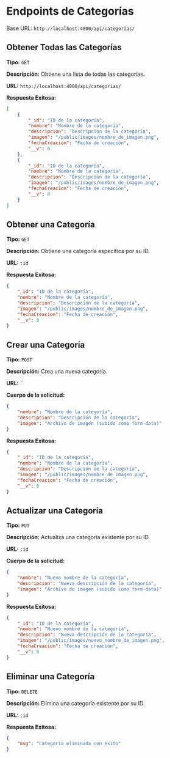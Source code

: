 # Endpoints de Categorías

Base URL: `http://localhost:4000/api/categorias/`

## Obtener Todas las Categorías

**Tipo:** `GET`

**Descripción:** Obtiene una lista de todas las categorías.

**URL:** `http://localhost:4000/api/categorias/`

**Respuesta Exitosa:**
```` json
[
    {
        "_id": "ID de la categoría",
        "nombre": "Nombre de la categoría",
        "descripcion": "Descripción de la categoría",
        "imagen": "/public/images/nombre_de_imagen.png",
        "fechaCreacion": "Fecha de creación",
        "__v": 0
    },
    {
        "_id": "ID de la categoría",
        "nombre": "Nombre de la categoría",
        "descripcion": "Descripción de la categoría",
        "imagen": "/public/images/nombre_de_imagen.png",
        "fechaCreacion": "Fecha de creación",
        "__v": 0
    }
]
```` 

## Obtener una Categoría

**Tipo:** `GET`

**Descripción:** Obtiene una categoría específica por su ID.

**URL:** `:id`

**Respuesta Exitosa:**
```` json
{
    "_id": "ID de la categoría",
    "nombre": "Nombre de la categoría",
    "descripcion": "Descripción de la categoría",
    "imagen": "/public/images/nombre_de_imagen.png",
    "fechaCreacion": "Fecha de creación",
    "__v": 0
}
````

## Crear una Categoría

**Tipo:** `POST`

**Descripción:** Crea una nueva categoría.

**URL:** ``

**Cuerpo de la solicitud:**
```` json
{
    "nombre": "Nombre de la categoría",
    "descripcion": "Descripción de la categoría",
    "imagen": "Archivo de imagen (subido como form-data)"
}
````
**Respuesta Exitosa:**
```` json
{
    "_id": "ID de la categoría",
    "nombre": "Nombre de la categoría",
    "descripcion": "Descripción de la categoría",
    "imagen": "/public/images/nombre_de_imagen.png",
    "fechaCreacion": "Fecha de creación",
    "__v": 0
}
````

## Actualizar una Categoría

**Tipo:** `PUT`

**Descripción:** Actualiza una categoría existente por su ID.

**URL:** `:id`

**Cuerpo de la solicitud:**
```` json
{
    "nombre": "Nuevo nombre de la categoría",
    "descripcion": "Nueva descripción de la categoría",
    "imagen": "Archivo de imagen (subido como form-data)"
}
````
**Respuesta Exitosa:**
```` json
{
    "_id": "ID de la categoría",
    "nombre": "Nuevo nombre de la categoría",
    "descripcion": "Nueva descripción de la categoría",
    "imagen": "/public/images/nuevo_nombre_de_imagen.png",
    "fechaCreacion": "Fecha de creación",
    "__v": 0
}
````

## Eliminar una Categoría

**Tipo:** `DELETE`

**Descripción:** Elimina una categoría existente por su ID.

**URL:** `:id`

**Respuesta Exitosa:**
```` json
{
    "msg": "Categoría eliminada con éxito"
}
````